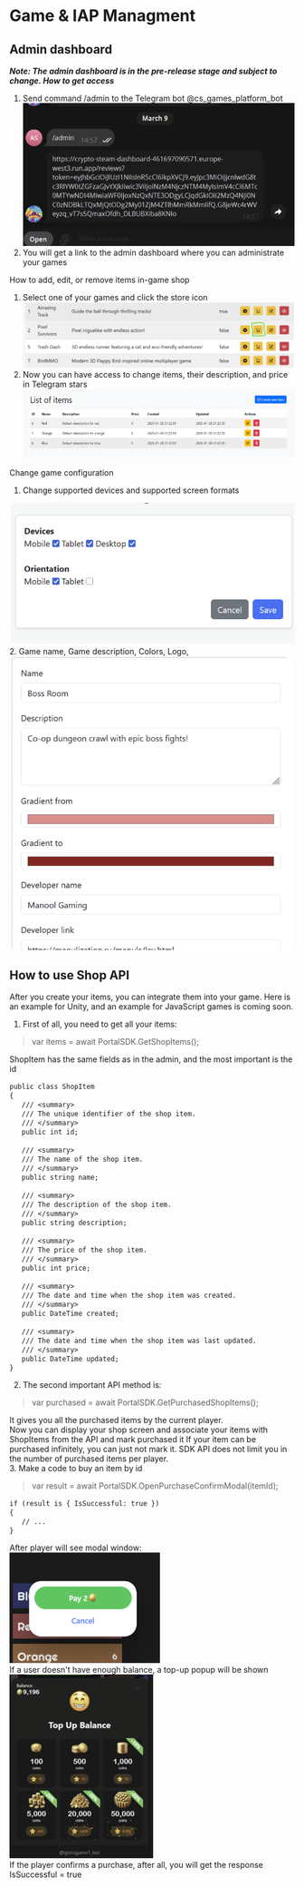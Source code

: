 # Game & IAP Managment
## Admin dashboard

**_Note: The admin dashboard is in the pre-release stage and subject to change.
How to get access_**

1. Send command /admin to the Telegram bot  @cs_games_platform_bot
![Описание изображения](images/game-and-iap/1.png)  
  2. You will get a link to the admin dashboard where you can administrate your games

How to add, edit, or remove items in-game shop

1. Select one of your games and click the store icon
![Описание изображения](images/game-and-iap/2.png)  
  2. Now you can have access to change items, their description, and price in Telegram stars
![Описание изображения](images/game-and-iap/3.png)  
  
Change game configuration  
  1. Change supported devices and supported screen formats

![Описание изображения](images/game-and-iap/4.png)  
  2. Game name, Game description, Colors, Logo,
![Описание изображения](images/game-and-iap/5.png)  
## How to use Shop API

After you create your items, you can integrate them into your game.
Here is an example for Unity, and an example for JavaScript games is coming soon.

1. First of all, you need to get all your items:
>var items = await PortalSDK.GetShopItems();

ShopItem has the same fields as in the admin, and the most important is the id
```
public class ShopItem
{
   /// <summary>
   /// The unique identifier of the shop item.
   /// </summary>
   public int id;

   /// <summary>
   /// The name of the shop item.
   /// </summary>
   public string name;

   /// <summary>
   /// The description of the shop item.
   /// </summary>
   public string description;

   /// <summary>
   /// The price of the shop item.
   /// </summary>
   public int price;

   /// <summary>
   /// The date and time when the shop item was created.
   /// </summary>
   public DateTime created;

   /// <summary>
   /// The date and time when the shop item was last updated.
   /// </summary>
   public DateTime updated;
}
```
2. The second important API method is:
>var purchased = await PortalSDK.GetPurchasedShopItems();

It gives you all the purchased items by the current player.   
  Now you can display your shop screen and associate your items with ShopItems from the API and mark purchased it 
If your item can be purchased infinitely, you can just not mark it. SDK API does not limit you in the number of purchased items per player.   
3. Make a code to buy an item by id
>var result = await PortalSDK.OpenPurchaseConfirmModal(itemId);
```
if (result is { IsSuccessful: true })
{
   // ...   
}
```

After player will see modal window:  
  ![Описание изображения](images/game-and-iap/6.png)  
  If a user doesn't have enough balance, a top-up popup will be shown  
  ![Описание изображения](images/game-and-iap/7.png)  
  If the player confirms a purchase, after all, you will get the response IsSuccessful = true
